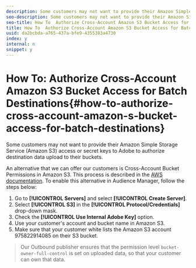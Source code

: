 ```yaml
---
description: Some customers may not want to provide their Amazon Simple Storage Service (Amazon S3) access or secret keys to Adobe to authorize destination data upload to their buckets.
seo-description: Some customers may not want to provide their Amazon Simple Storage Service (Amazon S3) access or secret keys to Adobe to authorize destination data upload to their buckets.
seo-title: How To  Authorize Cross-Account Amazon S3 Bucket Access for Batch Destinations
title: How To  Authorize Cross-Account Amazon S3 Bucket Access for Batch Destinations
uuid: da2bcbda-a765-437a-bfe9-4355383a4730
index: y
internal: n
snippet: y
---
```


# How To: Authorize Cross-Account Amazon S3 Bucket Access for Batch Destinations{#how-to-authorize-cross-account-amazon-s-bucket-access-for-batch-destinations}

Some customers may not want to provide their Amazon Simple Storage Service (Amazon S3) access or secret keys to Adobe to authorize destination data upload to their buckets.

An alternative that we can offer our customers is Cross-Account Bucket Permissions in Amazon S3. This process is described in the [AWS documentation](https://docs.aws.amazon.com/AmazonS3/latest/dev/example-walkthroughs-managing-access-example2.html). To enable this alternative in Audience Manager, follow the steps below: 

1. Go to **[!UICONTROL Servers]** and select **[!UICONTROL Create Server]**.
1. Select **[!UICONTROL S3]** in the **[!UICONTROL Protocol/Credentials]** drop-down mask.
1. Check the **[!UICONTROL Use Internal Adobe Key]** option.
1. Use your customer's account and bucket name in Amazon S3.
1. Make sure that your customer white lists the Amazon S3 account 975822914085 on their S3 bucket.
>Our Outbound publisher ensures that the permission level `bucket-owner-full-control` is set on uploaded data, so that your customer can own that data. 
